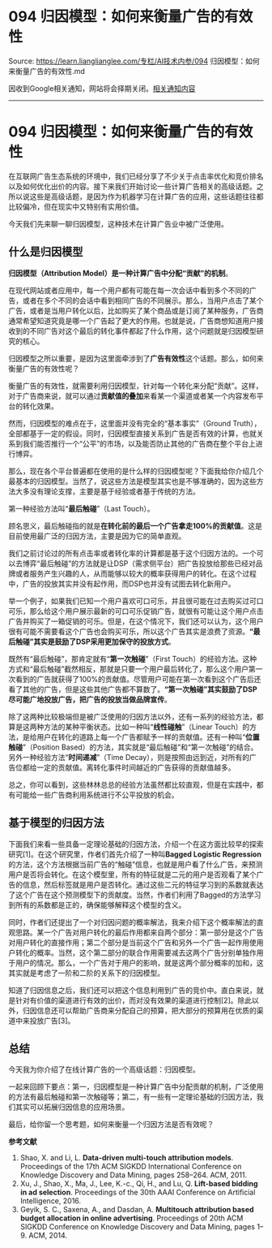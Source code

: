 # 094 归因模型：如何来衡量广告的有效性 

Source: https://learn.lianglianglee.com/专栏/AI技术内参/094 归因模型：如何来衡量广告的有效性.md

因收到Google相关通知，网站将会择期关闭。[相关通知内容](https://lumendatabase.org/notices/44265620)

---

# 094 归因模型：如何来衡量广告的有效性

在互联网广告生态系统的环境中，我们已经分享了不少关于点击率优化和竞价排名以及如何优化出价的内容。接下来我们开始讨论一些计算广告相关的高级话题。之所以说这些是高级话题，是因为作为机器学习在计算广告的应用，这些话题往往都比较偏冷，但在现实中又特别有实用价值。

今天我们先来聊一聊归因模型，这种技术在计算广告业中被广泛使用。

## 什么是归因模型

**归因模型（Attribution Model）是一种计算广告中分配“贡献”的机制**。

在现代网站或者应用中，每一个用户都有可能在每一次会话中看到多个不同的广告，或者在多个不同的会话中看到相同广告的不同展示。那么，当用户点击了某个广告，或者是当用户转化以后，比如购买了某个商品或是订阅了某种服务，广告商通常希望知道究竟是哪一个广告起了更大的作用。也就是说，广告商想知道用户接收到的不同广告对这个最后的转化事件都起了什么作用，这个问题就是归因模型研究的核心。

归因模型之所以重要，是因为这里面牵涉到了**广告有效性**这个话题。那么，如何来衡量广告的有效性呢？

衡量广告的有效性，就需要利用归因模型，针对每一个转化来分配“贡献”。这样，对于广告商来说，就可以通过**贡献值的叠加**来看某一个渠道或者某一个内容发布平台的转化效果。

然而，归因模型的难点在于，这里面并没有完全的“基本事实”（Ground Truth），全部都基于一定的假设。同时，归因模型直接关系到广告是否有效的计算，也就关系到我们能否推行一个“公平”的市场，以及能否防止其他的广告商在整个平台上进行博弈。

那么，现在各个平台普遍都在使用的是什么样的归因模型呢？下面我给你介绍几个最基本的归因模型。当然了，说这些方法是模型其实也是不够准确的，因为这些方法大多没有理论支撑，主要是基于经验或者基于传统的方法。

第一种经验方法叫“**最后触碰**”（Last Touch）。

顾名思义，最后触碰指的就是**在转化前的最后一个广告拿走100%的贡献值**。这是目前使用最广泛的归因方法，主要是因为它的简单直观。

我们之前讨论过的所有点击率或者转化率的计算都是基于这个归因方法的。一个可以去博弈“最后触碰”的方法就是让DSP（需求侧平台）把广告投放给那些已经对品牌或者服务产生兴趣的人，从而能够以较大的概率获得用户的转化。在这个过程中，广告的投放其实并没有起作用，而DSP也并没有试图去转化新用户。

举一个例子，如果我们已知一个用户喜欢可口可乐，并且很可能在过去购买过可口可乐，那么给这个用户展示最新的可口可乐促销广告，就很有可能让这个用户点击广告并购买了一箱促销的可乐。但是，在这个情况下，我们还可以认为，这个用户很有可能不需要看这个广告也会购买可乐，所以这个广告其实是浪费了资源。**“最后触碰”其实是鼓励了DSP采用更加保守的投放方式**。

既然有“最后触碰”，那肯定就有“**第一次触碰**”（First Touch）的经验方法。这种方式和“最后触碰”截然相反，那就是只要一个用户最后转化了，那么这个用户第一次看到的广告就获得了100%的贡献值。尽管用户可能在第一次看到这个广告后还看了其他的广告，但是这些其他广告都不算数了。**“第一次触碰”其实鼓励了DSP尽可能广地投放广告，把广告的投放当做品牌宣传**。

除了这两种比较极端但是被广泛使用的归因方法以外，还有一系列的经验方法，都算是这两种方法的某种平衡状态。比如一种叫“**线性碰触**”（Linear Touch）的方法，是给用户在转化的道路上每一个广告都赋予一样的贡献值。还有一种叫“**位置触碰**”（Position Based）的方法，其实就是“最后触碰”和“第一次触碰”的结合。另外一种经验方法“**时间递减**”（Time Decay），则是按照由远到近，对所有的广告位都给一定的贡献值。离转化事件时间越近的广告获得的贡献值越多。

总之，你可以看到，这些林林总总的经验方法虽然都比较直观，但是在实践中，都有可能给一些广告商利用系统进行不公平投放的机会。

## 基于模型的归因方法

下面我们来看一些具备一定理论基础的归因方法，介绍一个在这方面比较早的探索研究[1]。在这个研究里，作者们首先介绍了一种叫**Bagged Logistic Regression**的方法，这个方法根据当前广告的“触碰”信息，也就是用户看了什么广告，来预测用户是否将会转化。在这个模型里，所有的特征就是二元的用户是否观看了某个广告的信息，然后标签就是用户是否转化。通过这些二元的特征学习到的系数就表达了这个广告在这个预测模型下的贡献度。当然，作者们利用了Bagged的方法学习到所有的系数都是正的，确保能够解释这个模型的含义。

同时，作者们还提出了一个对归因问题的概率解法，我来介绍下这个概率解法的直观思路。某一个广告对用户转化的最后作用都来自两个部分：第一部分是这个广告对用户转化的直接作用；第二个部分是当前这个广告和另外一个广告一起作用使用户转化的概率。当然，这个第二部分的联合作用需要减去这两个广告分别单独作用于用户的情况。那么，一个广告对于用户的影响，就是这两个部分概率的加和，这其实就是考虑了一阶和二阶的关系下的归因模型。

知道了归因信息之后，我们还可以把这个信息利用到广告的竞价中。直白来说，就是针对有价值的渠道进行有效的出价，而对没有效果的渠道进行控制[2]。除此以外，归因信息还可以帮助广告商来分配自己的预算，把大部分的预算用在优质的渠道中来投放广告[3]。

## 总结

今天我为你介绍了在线计算广告的一个高级话题：归因模型。

一起来回顾下要点：第一，归因模型是一种计算广告中分配贡献的机制，广泛使用的方法有最后触碰和第一次触碰等；第二，有一些有一定理论基础的归因方法，我们其实可以拓展归因信息的应用场景。

最后，给你留一个思考题，如何来衡量一个归因方法是否有效呢？

**参考文献**

1. Shao, X. and Li, L. **Data-driven multi-touch attribution models**. Proceedings of the 17th ACM SIGKDD International Conference on Knowledge Discovery and Data Mining, pages 258–264. ACM, 2011.
2. Xu, J., Shao, X., Ma, J., Lee, K.-c., Qi, H., and Lu, Q. **Lift-based bidding in ad selection**. Proceedings of the 30th AAAI Conference on Artificial Intelligence, 2016.
3. Geyik, S. C., Saxena, A., and Dasdan, A. **Multitouch attribution based budget allocation in online advertising**. Proceedings of 20th ACM SIGKDD Conference on Knowledge Discovery and Data Mining, pages 1–9. ACM, 2014.